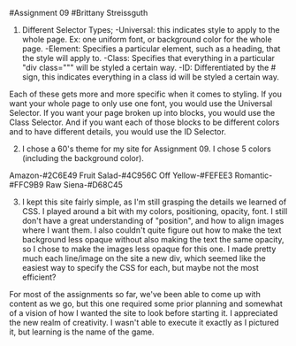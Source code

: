 #Assignment 09
#Brittany Streissguth

1. Different Selector Types;
-Universal: this indicates style to apply to the whole page. Ex: one uniform font, or background color for the whole page.
-Element: Specifies a particular element, such as a heading, that the style will apply to.
-Class: Specifies that everything in a particular "div class=""" will be styled a certain way.
-ID: Differentiated by the # sign, this indicates everything in a class id will be styled a certain way.

Each of these gets more and more specific when it comes to styling. If you want your whole page to only use one font, you would use the Universal Selector. If you want your page broken up into blocks, you would use the Class Selector. And if you want each of those blocks to be different colors and to have different details, you would use the ID Selector.

2. I chose a 60's theme for my site for Assignment 09. I chose 5 colors (including the background color).

Amazon-#2C6E49
Fruit Salad-#4C956C
Off Yellow-#FEFEE3
Romantic-#FFC9B9
Raw Siena-#D68C45

3. I kept this site fairly simple, as I'm still grasping the details we learned of CSS. I played around a bit with my colors, positioning, opacity, font. I still don't have a great understanding of "position", and how to align images where I want them. I also couldn't quite figure out how to make the text background less opaque without also making the text the same opacity, so I chose to make the images less opaque for this one.
I made pretty much each line/image on the site a new div, which seemed like the easiest way to specify the CSS for each, but maybe not the most efficient?

For most of the assignments so far, we've been able to come up with content as we go, but this one required some prior planning and somewhat of a vision of how I wanted the site to look before starting it. I appreciated the new realm of creativity. I wasn't able to execute it exactly as I pictured it, but learning is the name of the game.

